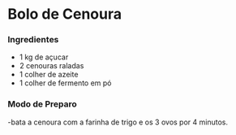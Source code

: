 # Bolo de Cenoura 

### Ingredientes

- 1 kg de açucar
- 2 cenouras raladas
- 1 colher de azeite
- 1 colher de fermento em pó

### Modo de Preparo

-bata a cenoura com a farinha de trigo e os 3 ovos por 4 minutos.
